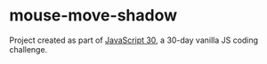 # mouse-move-shadow

Project created as part of [JavaScript 30](https://javascript30.com/), a 30-day vanilla JS coding challenge.
